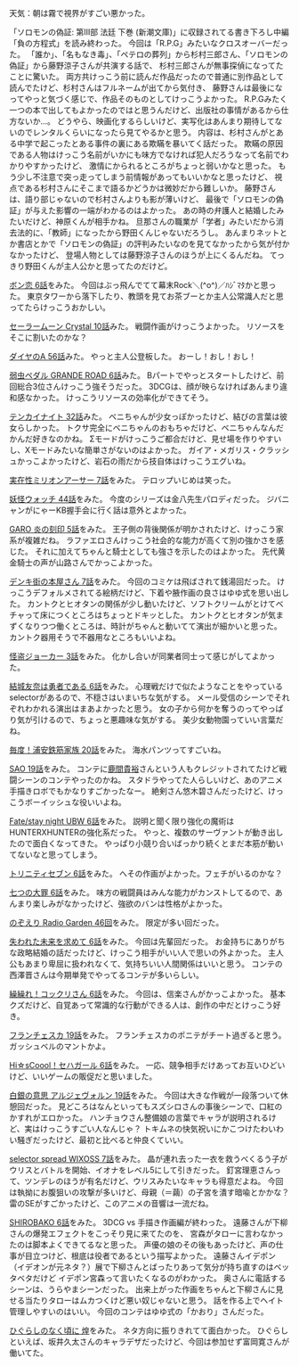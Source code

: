 天気：朝は霧で視界がすごい悪かった。

「ソロモンの偽証: 第III部 法廷 下巻 (新潮文庫)」に収録されてる書き下ろし中編「負の方程式」を読み終わった。
今回は「R.P.G」みたいなクロスオーバーだった。
「誰か」、「名もなき毒」、「ペテロの葬列」から杉村三郎さん、「ソロモンの偽証」から藤野涼子さんが共演する話で、
杉村三郎さんが無事探偵になってたことに驚いた。
両方共けっこう前に読んだ作品だったので普通に別作品として読んでたけど、杉村さんはフルネームが出てから気付き、
藤野さんは最後になってやっと気づく感じで、作品そのものとしてけっこうよかった。
R.P.Gみたく一つの本で出してもよかったのではと思うんだけど、出版社の事情があるから仕方ないか...。
どうやら、映画化するらしいけど、実写化はあんまり期待してないのでレンタルくらいになったら見てやるかと思う。
内容は、杉村さんがとある中学で起こったとある事件の裏にある欺瞞を暴いてく話だった。
欺瞞の原因である人物はけっこう名前がいかにも味方でなければ犯人だろうなって名前でわかりやすかったけど、
激情にかられるところがちょっと弱いかなと思った。
もう少し不注意で突っ走ってしまう前情報があってもいいかなと思ったけど、
視点である杉村さんにそこまで語るかどうかは微妙だから難しいか。
藤野さんは、語り部じゃないので杉村さんよりも影が薄いけど、
最後で「ソロモンの偽証」が与えた影響の一端がわかるのはよかった。
あの時の弁護人と結婚したみたいだけど、神原くんが相手かね。
旦那さんの職業が「学者」みたいだから消去法的に、「教師」になったから野田くんじゃないだろうし。
あんまりネットとか書店とかで「ソロモンの偽証」の評判みたいなのを見てなかったから気が付かなかったけど、
登場人物としては藤野涼子さんのほうが上にくるんだね。
てっきり野田くんが主人公かと思ってたのだけど。

[ボン恋 6話](http://www.nicovideo.jp/watch/1415953748)をみた。
今回はぶっ飛んでてて幕末Rock＼(^o^)／ﾊｼﾞﾏﾀかと思った。
東京タワーから落下したり、教頭を見てお茶ブーとか主人公常識人だと思ってたらけっこうおかしい。

[セーラームーン Crystal 10話](http://www.nicovideo.jp/watch/1415849492)みた。
戦闘作画がけっこうよかった。
リソースをそこに割いたのかな？

[ダイヤのA 56話](http://www.nicovideo.jp/watch/1415756246)みた。
やっと主人公登板した。
おーし！おし！おし！

[弱虫ペダル GRANDE ROAD 6話](http://www.nicovideo.jp/watch/1415760440)みた。
Bパートでやっとスタートしたけど、前回総合3位さんけっこう強そうだった。
3DCGは、顔が映らなければあんまり違和感なかった。
けっこうリソースの効率化ができてそう。

[テンカイナイト 32話](http://www.nicovideo.jp/watch/1415776889)みた。
ベニちゃんが少女っぽかったけど、結びの言葉は彼女らしかった。
トクサ完全にベニちゃんのおもちゃだけど、ベニちゃんなんだかんだ好きなのかね。
Σモードがけっこうご都合だけど、見せ場を作りやすいし、Xモードみたいな簡単さがないのはよかった。
ガイア・メガリス・クラッシュかっこよかったけど、岩石の雨だから技自体はけっこうエグいね。

[実在性ミリオンアーサー 7話](http://www.nicovideo.jp/watch/1415769565)をみた。
テロップいじめは笑った。

[妖怪ウォッチ 44話](http://www.nicovideo.jp/watch/1415857968)をみた。
今度のシリーズは金八先生パロディだった。
ジバニャンがにゃーKB握手会に行く話は意外とよかった。

[GARO 炎の刻印 5話](http://www.nicovideo.jp/watch/1415927184)をみた。
王子側の背後関係が明かされたけど、けっこう家系が複雑だね。
ラファエロさんけっこう社会的な能力が高くて別の強かさを感じた。
それに加えてちゃんと騎士としても強さを示したのはよかった。
先代黄金騎士の声が山路さんでかっこよかった。

[デンキ街の本屋さん 7話](http://www.nicovideo.jp/watch/1415953347)をみた。
今回のコミケは飛ばされて銭湯回だった。
けっこうデフォルメされてる絵柄だけど、下着や腋作画の良さはゆゆ式を思い出した。
カントクとヒオタンの関係が少し動いたけど、ソフトクリームがとけてベチャって床につくところはちょっとドキッとした。
カントクとヒオタンが気まずくなりつつ働くところは、時計がちゃんと動いてて演出が細かいと思った。
カントク器用そうで不器用なところもいいよね。

[怪盗ジョーカー 3話](http://www.nicovideo.jp/watch/1415957790)をみた。
化かし合いが同業者同士って感じがしてよかった。

[結城友奈は勇者である 6話](http://www.nicovideo.jp/watch/1415937746)をみた。
心理戦だけで似たようなことをやっているselectorがあるので、不穏さはいまいちな気がする。
メール受信のシーンでそれぞれわかれる演出はまあよかったと思う。
女の子から何かを奪うのってやっぱり気が引けるので、ちょっと悪趣味な気がする。
美少女動物園っていい言葉だね。

[毎度！浦安鉄筋家族 20話](http://www.nicovideo.jp/watch/1415769125)をみた。
海水パンツってすごいね。

[SAO 19話](http://www.nicovideo.jp/watch/1415937147)をみた。
コンテに[鹿間貴裕](https://twitter.com/shikamatakahiro)さんという人もクレジットされてたけど戦闘シーンのコンテやったのかね。
スタドラやってた人らしいけど、あのアニメ手描きロボでもかなりすごかったなー。
絶剣さん悠木碧さんだったけど、けっこうボーイッシュな役いいよね。

[Fate/stay night UBW 6話](http://www.nicovideo.jp/watch/1415860345)をみた。
説明と聞く限り強化の魔術はHUNTERXHUNTERの強化系だった。
やっと、複数のサーヴァントが動き出したので面白くなってきた。
やっぱり小競り合いばっかり続くとまだ本筋が動いてないなと思ってしまう。

[トリニティセブン 6話](http://www.nicovideo.jp/watch/1415933362)をみた。
へその作画がよかった。フェチがいるのかな？

[七つの大罪 6話](http://www.nicovideo.jp/watch/1415762667)をみた。
味方の戦闘員はみんな能力がカンストしてるので、あんまり楽しみがなかったけど、強欲のバンは性格がよかった。

[のぞえり Radio Garden 46回](http://www.nicovideo.jp/watch/1415936347)をみた。
限定が多い回だった。

[失われた未来を求めて 6話](http://www.nicovideo.jp/watch/1415952808)をみた。
今回は先輩回だった。
お金持ちにありがちな政略結婚の話だったけど、けっこう相手がいい人で思いの外よかった。
主人公もあまり卑屈に扱われなくて、気持ちいい人間関係はいいと思う。
コンテの西澤晋さんは今期単発でやってるコンテが多いらしい。

[繰繰れ！コックリさん 6話](http://www.nicovideo.jp/watch/1415849907)をみた。
今回は、信楽さんがかっこよかった。
基本クズだけど、自覚あって常識的な行動ができる人は、創作の中だとけっこう好き。

[フランチェスカ 19話](http://www.nicovideo.jp/watch/1415762172)をみた。
フランチェスカのポニテがチート過ぎると思う。
ガッシュベルのマントかよ。

[Hi☆sCoool！セハガール 6話](http://www.nicovideo.jp/watch/1415867181)をみた。
一応、競争相手だけあってお互いひどいけど、いいゲームの販促だと思いました。

[白銀の意思 アルジェヴォルン 19話](http://www.nicovideo.jp/watch/1415847854)をみた。
今回は大きな作戦が一段落ついて休憩回だった。
見どころはなんといってもスズシロさんの事後シーンで、口紅のかすれがエロかった。
ハンチョウさん整備娘の言葉でキャラが説明されるけど、実はけっこうすごい人なんじゃ？
トキムネの快気祝いにかこつけたわいわい騒ぎだったけど、最初と比べると仲良くていい。

[selector spread WIXOSS 7話](http://www.nicovideo.jp/watch/1415934077)をみた。
晶が連れ去った一衣を救うべくるう子がウリスとバトルを開始、イオナをレベル5にして引きだった。
釘宮理恵さんって、ツンデレのほうが有名だけど、ウリスみたいなキャラも得意だよね。
今回は執拗にお腹狙いの攻撃が多いけど、母親（＝繭）の子宮を潰す暗喩とかかな？
雷のSEがすごかったけど、このアニメの音響は一流だね。

[SHIROBAKO 6話](http://www.nicovideo.jp/watch/1415942189)をみた。
3DCG vs 手描き作画編が終わった。
遠藤さんが下柳さんの爆発エフェクトをこっそり見に来てたのを、
宮森がタローに言わなかったのは脚本よくできてるなと思った。
声優の娘のその後もあったけど、声の仕事が目立つけど、根底は役者であるという描写よかった。
遠藤さんイデポン（イデオンが元ネタ？）展で下柳さんとばったりあって気分が持ち直すのはベッタベタだけど
イデポン宮森って言いたくなるのがわかった。
奥さんに電話するシーンは、うらやまシーンだった。
出来上がった作画をちゃんと下柳さんに見せる当たりタローはムカつくけど悪い奴じゃないと思う。
話を作る上でヘイト管理しやすいのはいい。
今回のコンテはゆゆ式の「かおり」さんだった。

[ひぐらしのなく頃に 煌](http://live.nicovideo.jp/watch/lv198526447)をみた。
ネタ方向に振りきれてて面白かった。
ひぐらしといえば、坂井久太さんのキャラデザだったけど、今回は参加せず富岡寛さんが働いてた。
